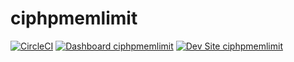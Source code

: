 # ciphpmemlimit

[![CircleCI](https://circleci.com/gh/radcampaign/ciphpmemlimit.svg?style=shield)](https://circleci.com/gh/radcampaign/ciphpmemlimit)
[![Dashboard ciphpmemlimit](https://img.shields.io/badge/dashboard-ciphpmemlimit-yellow.svg)](https://dashboard.pantheon.io/sites/1be03d03-0d6e-4e86-b790-fd180780c3cb#dev/code)
[![Dev Site ciphpmemlimit](https://img.shields.io/badge/site-ciphpmemlimit-blue.svg)](http://dev-ciphpmemlimit.pantheonsite.io/)